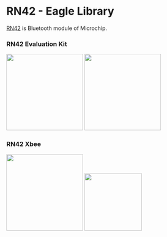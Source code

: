 RN42 - Eagle Library
===============

[RN42](http://www.microchip.com/wwwproducts/Devices.aspx?product=RN42) is Bluetooth module of Microchip. <br/>

### RN42 Evaluation Kit   
<img src="https://raw.githubusercontent.com/ohwada/Eagle-Library/master/docs/RN42/rn42-ek-sym.png" width="200" /> <img src="https://raw.githubusercontent.com/ohwada/Eagle-Library/master/docs/RN42/rn42-ek-pkg.png" width="200" />

### RN42 Xbee
<img src="https://raw.githubusercontent.com/ohwada/Eagle-Library/master/docs/RN42/rn42-xv-sym.png" width="200" /> <img src="https://raw.githubusercontent.com/ohwada/Eagle-Library/master/docs/RN42/rn42-xv-pkg.png" width="150" />
